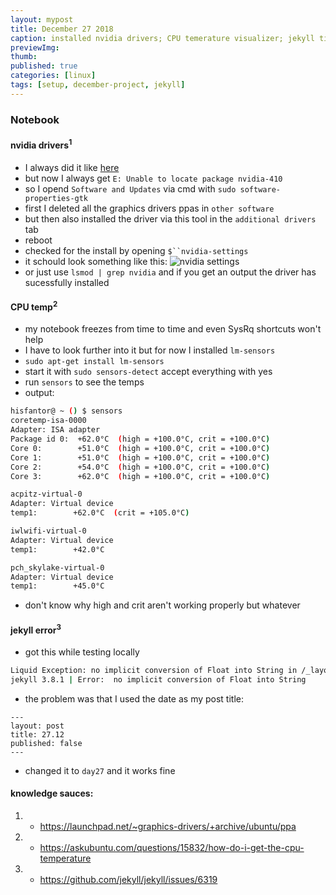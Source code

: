 ```yaml
---
layout: mypost
title: December 27 2018
caption: installed nvidia drivers; CPU temerature visualizer; jekyll title error
previewImg:
thumb:
published: true
categories: [linux]
tags: [setup, december-project, jekyll]
---
```


### Notebook

#### nvidia drivers<sup>1</sup>
* I always did it like [here](http://www.linuxandubuntu.com/home/how-to-install-latest-nvidia-drivers-in-linux)
* but now I always get `E: Unable to locate package nvidia-410`
* so I opend `Software and Updates` via cmd with `sudo software-properties-gtk`
* first I deleted all the graphics drivers ppas in `other software`
* but then also installed the driver via this tool in the `additional drivers` tab
* reboot
* checked for the install by opening `$``nvidia-settings`
* it schould look something like this:
![nvidia settings](https://i.imgur.com/RaLr3dD.png)
* or just use `lsmod | grep nvidia` and if you get an output the driver has sucessfully installed

#### CPU temp<sup>2</sup>
* my notebook freezes from time to time and even SysRq shortcuts won't help 
* I have to look further into it but for now I installed `lm-sensors`
* `sudo apt-get install lm-sensors` 
* start it with `sudo sensors-detect` accept everything with yes
* run `sensors` to see the temps
* output:

```bash
hisfantor@ ~ () $ sensors
coretemp-isa-0000
Adapter: ISA adapter
Package id 0:  +62.0°C  (high = +100.0°C, crit = +100.0°C)
Core 0:        +51.0°C  (high = +100.0°C, crit = +100.0°C)
Core 1:        +51.0°C  (high = +100.0°C, crit = +100.0°C)
Core 2:        +54.0°C  (high = +100.0°C, crit = +100.0°C)
Core 3:        +62.0°C  (high = +100.0°C, crit = +100.0°C)

acpitz-virtual-0
Adapter: Virtual device
temp1:        +62.0°C  (crit = +105.0°C)

iwlwifi-virtual-0
Adapter: Virtual device
temp1:        +42.0°C  

pch_skylake-virtual-0
Adapter: Virtual device
temp1:        +45.0°C  

```
* don't know why high and crit aren't working properly but whatever

#### jekyll error<sup>3</sup>
* got this while testing locally

```bash
Liquid Exception: no implicit conversion of Float into String in /_layouts/post.html
jekyll 3.8.1 | Error:  no implicit conversion of Float into String

```
* the problem was that I used the date as my post title:

```
---
layout: post
title: 27.12
published: false
---
```
* changed it to `day27` and it works fine


#### knowledge sauces:
1.	* <https://launchpad.net/~graphics-drivers/+archive/ubuntu/ppa>

2.	* <https://askubuntu.com/questions/15832/how-do-i-get-the-cpu-temperature>

3.	* <https://github.com/jekyll/jekyll/issues/6319>